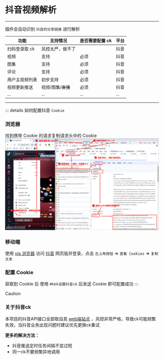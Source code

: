 # 抖音视频解析
---
插件会自动识别 `抖音的分享链接` 进行解析

| 功能           | 支持情况         | 是否需要配置 ck | 平台 |
| -------------- | ---------------- | --------------- | ---- |
| 扫码登录取 ck  | 风控太严，做不了 |                 | 抖音 |
| 视频           | 支持             | 必须            | 抖音 |
| 图集           | 支持             | 必须            | 抖音 |
| 评论           | 支持             | 必须            | 抖音 |
| 用户主视频列表 | 初步支持         | 必须            | 抖音 |
| 视频更新推送   | 视频/图集/~~直播~~   | 必须            | 抖音 |
| ...            | ...              | ...             | ...  |
---
::: details 如何配置抖音 `Cookie`
### 浏览器

找到携带 Cookie 的请求复制请求头中的 Cookie
![img](./pic1.png)
### 移动端

使用 [via 浏览器](https://res.viayoo.com/v1/via-release-cn.apk) 访问 [抖音](https://www.douyin.com/) 网页版并登录，点击 `左上角按钮` => `查看 Cookies` => `复制文本`
### 配置 Cookie
获取到 Cookie 后 使用 `#kkk设置抖音ck` 后发送 Cookie 即可配置成功
:::

> [!CAUTION]
>
> ### 关于抖音ck
>
> 本项目的抖音API接口全部取自其 [web端站点](https://www.douyin.com) ，风控非常严格，导致ck可能频繁失效，当抖音业务出现问题时建议优先更换ck重试
>
> **更多的解决方法：**
>
> - 抖音推送定时任务间隔不宜过短
> - 同一ck不要频繁异地调用